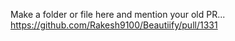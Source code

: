 Make a folder or file here and mention your old PR...
https://github.com/Rakesh9100/Beautiify/pull/1331
